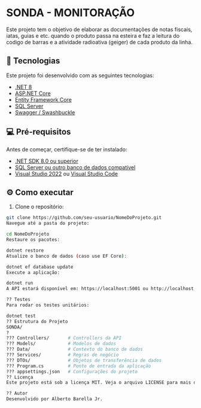 # SONDA - MONITORAÇÃO

Este projeto tem o objetivo de elaborar as documentações de notas fiscais, iatas, guias e etc. quando o produto passa na esteira e faz a leitura do codigo de barras e a atividade radioativa (geiger) de cada produto da linha.

## 🚀 Tecnologias

Este projeto foi desenvolvido com as seguintes tecnologias:

- [.NET 8](https://dotnet.microsoft.com/)
- [ASP.NET Core](https://learn.microsoft.com/aspnet/core)
- [Entity Framework Core](https://learn.microsoft.com/ef/core)
- [SQL Server](https://www.microsoft.com/sql-server)
- [Swagger / Swashbuckle](https://swagger.io/)

## 💻 Pré-requisitos

Antes de começar, certifique-se de ter instalado:

- [.NET SDK 8.0 ou superior](https://dotnet.microsoft.com/download)
- [SQL Server ou outro banco de dados compatível](https://www.microsoft.com/sql-server)
- [Visual Studio 2022](https://visualstudio.microsoft.com/) ou [Visual Studio Code](https://code.visualstudio.com/)

## ⚙️ Como executar

1. Clone o repositório:
```bash
git clone https://github.com/seu-usuario/NomeDoProjeto.git
Navegue até a pasta do projeto:

cd NomeDoProjeto
Restaure os pacotes:

dotnet restore
Atualize o banco de dados (caso use EF Core):

dotnet ef database update
Execute a aplicação:

dotnet run
A API estará disponível em: https://localhost:5001 ou http://localhost:5000

?? Testes
Para rodar os testes unitários:

dotnet test
?? Estrutura do Projeto
SONDA/
?
??? Controllers/       # Controllers da API
??? Models/            # Modelos de dados
??? Data/              # Contexto do banco de dados
??? Services/          # Regras de negócio
??? DTOs/              # Objetos de transferência de dados
??? Program.cs         # Ponto de entrada da aplicação
??? appsettings.json   # Configurações do projeto
?? Licença
Este projeto está sob a licença MIT. Veja o arquivo LICENSE para mais detalhes.

?? Autor
Desenvolvido por Alberto Barella Jr.



